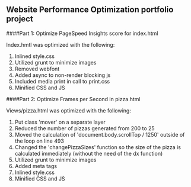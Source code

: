 ## Website Performance Optimization portfolio project

####Part 1: Optimize PageSpeed Insights score for index.html

Index.hmtl was optimized with the following:
1. Inlined style.css
2. Utilized grunt to minimize images
3. Removed webfont
4. Added async to non-render blocking js
5. Included media print in call to print.css
6. Minified CSS and JS


####Part 2: Optimize Frames per Second in pizza.html

Views/pizza.html was optimized with the following:
1. Put class 'mover' on a separate layer
2. Reduced the number of pizzas generated from 200 to 25
3. Moved the calculation of 'document.body.scrollTop / 1250' outside of the loop on line 493
4. Changed the 'changePizzaSizes' function so the size of the pizza is calculated immediately (without the need of the dx function)
5. Utilized grunt to minimize images
6. Added meta tags
7. Inlined style.css
8. Minified CSS and JS
